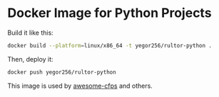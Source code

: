 # Docker Image for Python Projects

Build it like this:

```bash
docker build --platform=linux/x86_64 -t yegor256/rultor-python .
```

Then, deploy it:

```bash
docker push yegor256/rultor-python
```

This image is used by [awesome-cfps](https://github.com/yegor256/awesome-cfps) and others.
